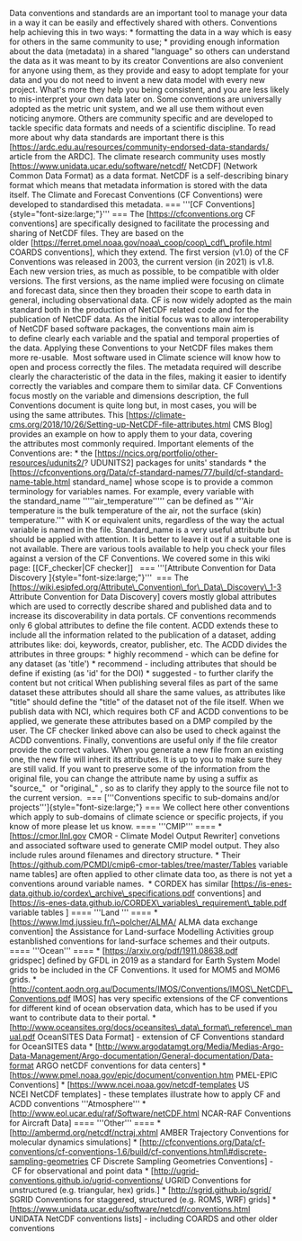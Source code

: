 Data conventions and standards are an important tool to manage your data
in a way it can be easily and effectively shared with others.
Conventions help achieving this in two ways: \* formatting the data in a
way which is easy for others in the same community to use; \* providing
enough information about the data (metadata) in a shared "language" so
others can understand the data as it was meant to by its creator
Conventions are also convenient for anyone using them, as they provide
and easy to adopt template for your data and you do not need to invent a
new data model with every new project. What's more they help you being
consistent, and you are less likely to mis-interpret your own data later
on. Some conventions are universally adopted as the metric unit system,
and we all use them without even noticing anymore. Others are community
specific and are developed to tackle specific data formats and needs of
a scientific discipline. To read more about why data standards are
important there is this
\[https://ardc.edu.au/resources/community-endorsed-data-standards/
article from the ARDC\]. The climate research community uses mostly
\[https://www.unidata.ucar.edu/software/netcdf/ NetCDF\] (Network Common
Data Format) as a data format. NetCDF is a self-describing binary format
which means that metadata information is stored with the data
itself. The Climate and Forecast Conventions (CF Conventions) were
developed to standardised this metadata. === '''[CF
Conventions]{style="font-size:large;"}''' === The
\[https://cfconventions.org CF conventions\] are specifically designed
to facilitate the processing and sharing of NetCDF files. They are based
on the
older \[https://ferret.pmel.noaa.gov/noaa\_coop/coop\_cdf\_profile.html
COARDS conventions\], which they extend. The first version (v1.0) of the
CF Conventions was released in 2003, the current version (in 2021) is
v1.8. Each new version tries, as much as possible, to be compatible with
older versions. The first versions, as the name implied were focusing on
climate and forecast data, since then they broaden their scope to earth
data in general, including observational data. CF is now widely adopted
as the main standard both in the production of NetCDF related code and
for the publication of NetCDF data. As the initial focus was to allow
interoperability of NetCDF based software packages, the conventions main
aim is to define clearly each variable and the spatial and temporal
properties of the data. Applying these Conventions to your NetCDF files
makes them more re-usable.  Most software used in Climate science will
know how to open and process correctly the files. The metadata
required will describe clearly the characteristic of the data in the
files, making it easier to identify correctly the variables and compare
them to similar data. CF Conventions focus mostly on the variable and
dimensions description, the full Conventions document is quite long but,
in most cases, you will be using the same attributes. This
\[https://climate-cms.org/2018/10/26/Setting-up-NetCDF-file-attributes.html
CMS Blog\] provides an example on how to apply them to your data,
covering the attributes most commonly required. Important elements of
the Conventions are: \*
the \[https://ncics.org/portfolio/other-resources/udunits2/? UDUNITS2\]
packages for units' standards \* the
\[https://cfconventions.org/Data/cf-standard-names/77/build/cf-standard-name-table.html
standard\_name\] whose scope is to provide a common terminology for
variables names. For example, every variable with the standard\_name
'''''air\_temperature''''' can be defined as "''Air temperature is the
bulk temperature of the air, not the surface (skin) temperature.''" with
K or equivalent units, regardless of the way the actual variable is
named in the file. Standard\_name is a very useful attribute but should
be applied with attention. It is better to leave it out if a suitable
one is not available. There are various tools available to help you
check your files against a version of the CF Conventions. We covered
some in this wiki page: \[\[CF\_checker|CF checker\]\]   ===
'''[Attribute Convention for Data
Discovery ]{style="font-size:large;"}'''  === The
\[https://wiki.esipfed.org/Attribute\_Convention\_for\_Data\_Discovery\_1-3
Attribute Convention for Data Discovery\] covers mostly global
attributes which are used to correctly describe shared and published
data and to increase its discoverability in data portals. CF conventions
recommends only 6 global attributes to define the file content. ACDD
extends these to include all the information related to the publication
of a dataset, adding attributes like: doi, keywords, creator, publisher,
etc. The ACDD divides the attributes in three groups: \* highly
recommend - which can be define for any dataset (as 'title') \*
recommend - including attributes that should be define if existing (as
'id' for the DOI) \* suggested - to further clarify the content but not
critical When publishing several files as part of the same dataset these
attributes should all share the same values, as attributes like "title"
should define the "title" of the dataset not of the file itself. When we
publish data with NCI, which requires both CF and ACDD conventions to be
applied, we generate these attributes based on a DMP compiled by the
user. The CF checker linked above can also be used to check against the
ACDD conventions. Finally, conventions are useful only if the file
creator provide the correct values. When you generate a new file from an
existing one, the new file will inherit its attributes. It is up to you
to make sure they are still valid. If you want to preserve some of the
information from the original file, you can change the attribute name by
using a suffix as "source\_"  or "original\_" , so as to clarify they
apply to the source file not to the current version.  ===
['''Conventions specific to sub-domains and/or
projects''']{style="font-size:large;"} === We collect here other
conventions which apply to sub-domains of climate science or specific
projects, if you know of more please let us know. ==== '''CMIP''' ====
\* \[https://cmor.llnl.gov CMOR - Climate Model Output
Rewriter\] convetions and associated software used to generate CMIP
model output. They also include rules around filenames and directory
structure. \* Their
\[https://github.com/PCMDI/cmip6-cmor-tables/tree/master/Tables variable
name tables\] are often applied to other climate data too, as there is
not yet a conventions around variable names.  \* CORDEX has similar
\[https://is-enes-data.github.io/cordex\_archive\_specifications.pdf
conventions\] and
\[https://is-enes-data.github.io/CORDEX\_variables\_requirement\_table.pdf
variable tables \] ==== '''Land ''' ==== \*
\[https://www.lmd.jussieu.fr/\~polcher/ALMA/ ALMA data exchange
convention\] the Assistance for Land-surface Modelling Activities group
estanblished conventions for land-surface schemes and their outputs.
==== '''Ocean''' ==== \* \[https://arxiv.org/pdf/1911.08638.pdf
gridspec\] defined by GFDL in 2019 as a standard for Earth System Model
grids to be included in the CF Conventions. It used for MOM5 and MOM6
grids. \*
\[http://content.aodn.org.au/Documents/IMOS/Conventions/IMOS\_NetCDF\_Conventions.pdf
IMOS\] has very specific extensions of the CF conventions for different
kind of ocean observation data, which has to be used if you want to
contribute data to their portal. \*
\[http://www.oceansites.org/docs/oceansites\_data\_format\_reference\_manual.pdf
OceanSITES Data Format\] - extension of CF Conventions standard for
OceanSITES data \*
\[http://www.argodatamgt.org/Media/Medias-Argo-Data-Management/Argo-documentation/General-documentation/Data-format
ARGO netCDF conventions for data centers\] \*
\[https://www.pmel.noaa.gov/epic/document/convention.htm PMEL-EPIC
Conventions\] \* \[https://www.ncei.noaa.gov/netcdf-templates US
NCEI NetCDF templates\] - these templates illustrate how to apply CF and
ACDD conventions '''Atmosphere''' \*
\[http://www.eol.ucar.edu/raf/Software/netCDF.html NCAR-RAF Conventions
for Aircraft Data\] ==== '''Other''' ==== \*
\[http://ambermd.org/netcdf/nctraj.xhtml AMBER Trajectory Conventions
for molecular dynamics simulations\] \*
\[http://cfconventions.org/Data/cf-conventions/cf-conventions-1.6/build/cf-conventions.html\#discrete-sampling-geometries
CF Discrete Sampling Geometries Conventions\] - CF for observational and
point data \* \[http://ugrid-conventions.github.io/ugrid-conventions/
UGRID Conventions for unstructured (e.g. triangular, hex) grids.\] \*
\[http://sgrid.github.io/sgrid/ SGRID Conventions for staggered,
structured (e.g. ROMS, WRF) grids\] \*
\[https://www.unidata.ucar.edu/software/netcdf/conventions.html
UNIDATA NetCDF conventions lists\] - including COARDS and other older
conventions
